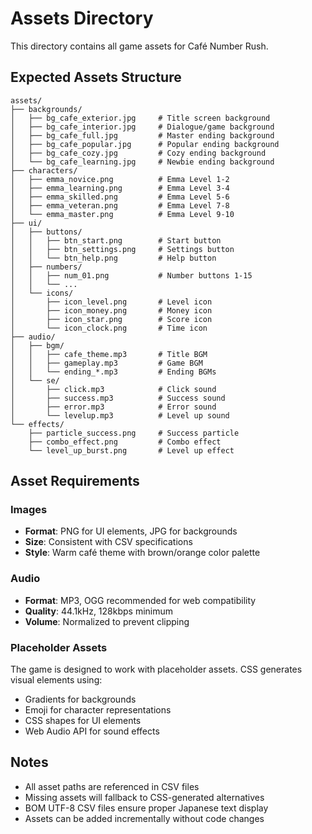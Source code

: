 # Assets Directory

This directory contains all game assets for Café Number Rush.

## Expected Assets Structure

```
assets/
├── backgrounds/
│   ├── bg_cafe_exterior.jpg     # Title screen background
│   ├── bg_cafe_interior.jpg     # Dialogue/game background
│   ├── bg_cafe_full.jpg         # Master ending background
│   ├── bg_cafe_popular.jpg      # Popular ending background
│   ├── bg_cafe_cozy.jpg         # Cozy ending background
│   └── bg_cafe_learning.jpg     # Newbie ending background
├── characters/
│   ├── emma_novice.png          # Emma Level 1-2
│   ├── emma_learning.png        # Emma Level 3-4
│   ├── emma_skilled.png         # Emma Level 5-6
│   ├── emma_veteran.png         # Emma Level 7-8
│   └── emma_master.png          # Emma Level 9-10
├── ui/
│   ├── buttons/
│   │   ├── btn_start.png        # Start button
│   │   ├── btn_settings.png     # Settings button
│   │   └── btn_help.png         # Help button
│   ├── numbers/
│   │   ├── num_01.png           # Number buttons 1-15
│   │   └── ...
│   └── icons/
│       ├── icon_level.png       # Level icon
│       ├── icon_money.png       # Money icon
│       ├── icon_star.png        # Score icon
│       └── icon_clock.png       # Time icon
├── audio/
│   ├── bgm/
│   │   ├── cafe_theme.mp3       # Title BGM
│   │   ├── gameplay.mp3         # Game BGM
│   │   └── ending_*.mp3         # Ending BGMs
│   └── se/
│       ├── click.mp3            # Click sound
│       ├── success.mp3          # Success sound
│       ├── error.mp3            # Error sound
│       └── levelup.mp3          # Level up sound
└── effects/
    ├── particle_success.png     # Success particle
    ├── combo_effect.png         # Combo effect
    └── level_up_burst.png       # Level up effect
```

## Asset Requirements

### Images
- **Format**: PNG for UI elements, JPG for backgrounds
- **Size**: Consistent with CSV specifications
- **Style**: Warm café theme with brown/orange color palette

### Audio
- **Format**: MP3, OGG recommended for web compatibility
- **Quality**: 44.1kHz, 128kbps minimum
- **Volume**: Normalized to prevent clipping

### Placeholder Assets

The game is designed to work with placeholder assets. CSS generates visual elements using:
- Gradients for backgrounds
- Emoji for character representations
- CSS shapes for UI elements
- Web Audio API for sound effects

## Notes

- All asset paths are referenced in CSV files
- Missing assets will fallback to CSS-generated alternatives
- BOM UTF-8 CSV files ensure proper Japanese text display
- Assets can be added incrementally without code changes